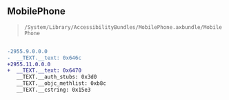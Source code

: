 ## MobilePhone

> `/System/Library/AccessibilityBundles/MobilePhone.axbundle/MobilePhone`

```diff

-2955.9.0.0.0
-  __TEXT.__text: 0x646c
+2955.11.0.0.0
+  __TEXT.__text: 0x6470
   __TEXT.__auth_stubs: 0x3d0
   __TEXT.__objc_methlist: 0xb8c
   __TEXT.__cstring: 0x15e3

```
